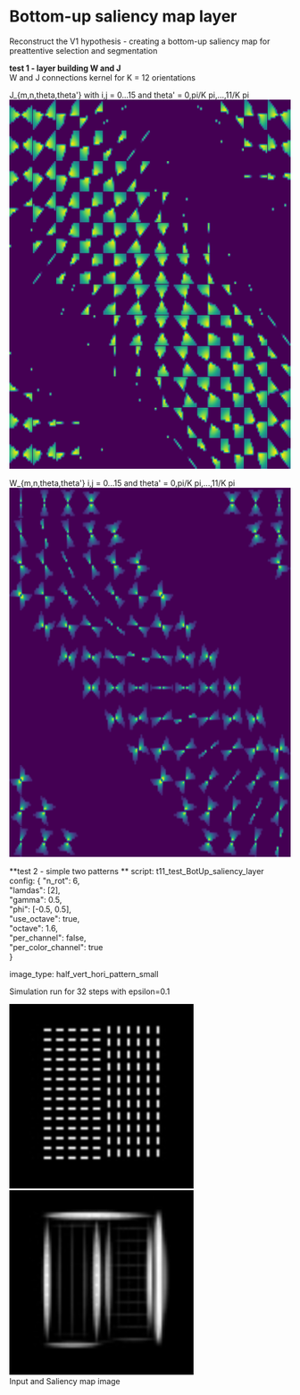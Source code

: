 # Bottom-up saliency map layer

Reconstruct the V1 hypothesis - creating a bottom-up saliency map for preattentive selection and segmentation 

**test 1 - layer building W and J**   
W and J connections kernel for K = 12 orientations

J_{m,n,theta,theta'} with i,j = 0...15 and theta' = 0,pi/K pi,...,11/K pi   
<img src='../../img/J_exitatory_filter.jpeg' height="660">

W_{m,n,theta,theta'} i,j = 0...15 and theta' = 0,pi/K pi,...,11/K pi   
<img src='../../img/W_inibition_filter.jpeg' height="660">


**test 2 - simple two patterns **
script: t11_test_BotUp_saliency_layer
 config:
 {
  "n_rot": 6,  
  "lamdas": [2],  
  "gamma": 0.5,  
  "phi": [-0.5, 0.5],  
  "use_octave": true,  
  "octave": 1.6,  
  "per_channel": false,  
  "per_color_channel": true  
}

image_type: half_vert_hori_pattern_small

Simulation run for 32 steps with epsilon=0.1
 
<img src='../../img/input_half_vert_hori_pattern_small.jpeg' height="330"><img src='../../img/V1_saliency_map_half_vert_hori_pattern_small.jpeg' height="330">  
Input and Saliency map image
